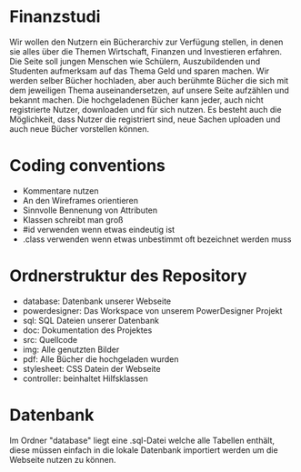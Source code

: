 # Finanzstudi

Wir wollen den Nutzern ein Bücherarchiv zur Verfügung stellen, in denen
sie alles über die Themen Wirtschaft, Finanzen und Investieren erfahren. Die Seite soll
jungen Menschen wie Schülern, Auszubildenden und Studenten aufmerksam auf das
Thema Geld und sparen machen. Wir werden selber Bücher hochladen, aber auch
berühmte Bücher die sich mit dem jeweiligen Thema auseinandersetzen, auf unsere Seite
aufzählen und bekannt machen. Die hochgeladenen Bücher kann jeder, auch nicht
registrierte Nutzer, downloaden und für sich nutzen. Es besteht auch die Möglichkeit, dass
Nutzer die registriert sind, neue Sachen uploaden und auch neue Bücher vorstellen können.


# Coding conventions

- Kommentare nutzen
- An den Wireframes orientieren
- Sinnvolle Bennenung von Attributen
- Klassen schreibt man groß
- #id verwenden wenn etwas eindeutig ist 
- .class verwenden wenn etwas unbestimmt oft bezeichnet werden muss

# Ordnerstruktur des Repository

- database: Datenbank unserer Webseite
- powerdesigner: Das Workspace von unserem PowerDesigner Projekt
- sql: SQL Dateien unserer Datenbank
- doc: Dokumentation des Projektes
- src: Quellcode
- img: Alle genutzten Bilder
- pdf: Alle Bücher die hochgeladen wurden
- stylesheet: CSS Datein der Webseite
- controller: beinhaltet Hilfsklassen

# Datenbank

Im Ordner "database" liegt eine .sql-Datei welche alle Tabellen enthält, diese müssen einfach in die lokale Datenbank importiert werden um die Webseite nutzen zu können.
